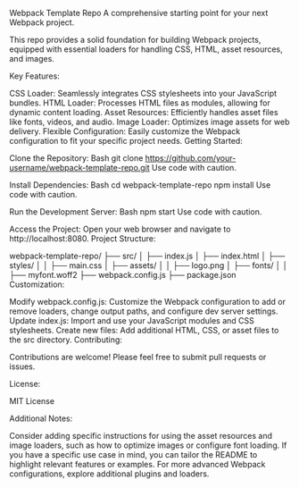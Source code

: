 Webpack Template Repo
A comprehensive starting point for your next Webpack project.

This repo provides a solid foundation for building Webpack projects, equipped with essential loaders for handling CSS, HTML, asset resources, and images.

Key Features:

CSS Loader: Seamlessly integrates CSS stylesheets into your JavaScript bundles.
HTML Loader: Processes HTML files as modules, allowing for dynamic content loading.
Asset Resources: Efficiently handles asset files like fonts, videos, and audio.
Image Loader: Optimizes image assets for web delivery.
Flexible Configuration: Easily customize the Webpack configuration to fit your specific project needs.
Getting Started:

Clone the Repository:
Bash
git clone https://github.com/your-username/webpack-template-repo.git
Use code with caution.

Install Dependencies:
Bash
cd webpack-template-repo
npm install
Use code with caution.

Run the Development Server:
Bash
npm start
Use code with caution.

Access the Project: Open your web browser and navigate to http://localhost:8080.
Project Structure:

webpack-template-repo/
├── src/
│   ├── index.js
│   ├── index.html
│   ├── styles/
│   │   ├── main.css
│   ├── assets/
│   │   ├── logo.png
│   ├── fonts/
│   │   ├── myfont.woff2
├── webpack.config.js
├── package.json
Customization:

Modify webpack.config.js: Customize the Webpack configuration to add or remove loaders, change output paths, and configure dev server settings.
Update index.js: Import and use your JavaScript modules and CSS stylesheets.
Create new files: Add additional HTML, CSS, or asset files to the src directory.
Contributing:

Contributions are welcome! Please feel free to submit pull requests or issues.

License:

MIT License

Additional Notes:

Consider adding specific instructions for using the asset resources and image loaders, such as how to optimize images or configure font loading.
If you have a specific use case in mind, you can tailor the README to highlight relevant features or examples.
For more advanced Webpack configurations, explore additional plugins and loaders.
